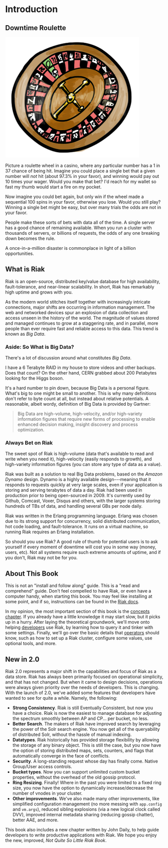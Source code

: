# Introduction

## Downtime Roulette

![Gambling With Uptime](../assets/decor/roulette.png)

Picture a roulette wheel in a casino, where any particular number has a 1 in 37 chance of being hit. Imagine you could place a single bet that a given number will *not* hit (about 97.3% in your favor), and winning would pay out 10 times your wager. Would you make that bet? I'd reach for my wallet so fast my thumb would start a fire on my pocket.

Now imagine you could bet again, but only win if the wheel made a sequential 100 spins in your favor, otherwise you lose. Would you still play? Winning a single bet might be easy, but over many trials the odds are not in your favor.

People make these sorts of bets with data all of the time. A single server has a good chance of remaining available. When you run a cluster with thousands of servers, or billions of requests, the odds of any one breaking down becomes the rule.

A once-in-a-million disaster is commonplace in light of a billion opportunities.

## What is Riak

Riak is an open-source, distributed key/value database for high availability, fault-tolerance, and near-linear scalability. In short, Riak has remarkably high uptime and grows with you.

<!-- image: phone with 1/0's flying from it to a disk array -->

As the modern world stitches itself together with increasingly intricate connections, major shifts are occurring in information management. The web and networked devices spur an explosion of data collection and access unseen in the history of the world. The magnitude of values stored and managed continues to grow at a staggering rate, and in parallel, more people than ever require fast and reliable access to this data. This trend is known as *Big Data*.

### Aside: So What is Big Data?

There's a lot of discussion around what constitutes <em>Big Data</em>.

I have a 6 Terabyte RAID in my house to store videos and other backups. Does that count? On the other hand, CERN grabbed about 200 Petabytes looking for the Higgs boson.

<!-- image: raid box -->

It's a hard number to pin down, because Big Data is a personal figure. What's big to one might be small to another. This is why many definitions don't refer to byte count at all, but instead about relative potentials. A reasonable, albeit wordy, definition of Big Data is provided by Gartner:

<blockquote>Big Data are high-volume, high-velocity, and/or high-variety information figures that require new forms of processing to enable enhanced decision making, insight discovery and process optimization.
</blockquote>

### Always Bet on Riak

The sweet spot of Riak is high-volume (data that's available to read and write when you need it), high-velocity (easily responds to growth), and high-variety information figures (you can store any type of data as a value).

Riak was built as a solution to real Big Data problems, based on the *Amazon Dynamo* design. Dynamo is a highly available design---meaning that it responds to requests quickly at very large scales, even if your application is storing and serving terabytes of data a day. Riak had been used in production prior to being open-sourced in 2009. It's currently used by Github, Comcast, Voxer, Disqus and others, with the larger systems storing hundreds of TBs of data, and handling several GBs per node daily.

Riak was written in the Erlang programming language. Erlang was chosen due to its strong support for concurrency, solid distributed communication, hot code loading, and fault-tolerance. It runs on a virtual machine, so running Riak requires an Erlang installation.

So should you use Riak? A good rule of thumb for potential users is to ask yourself if every moment of downtime will cost you in some way (money, users, etc). Not all systems require such extreme amounts of uptime, and if you don't, Riak may not be for you.

## About This Book

This is not an "install and follow along" guide. This is a "read and comprehend" guide. Don't feel compelled to have Riak, or even have a computer handy, when starting this book. You may feel like installing at some point, and if so, instructions can be found in the [Riak docs](http://docs.basho.com).

In my opinion, the most important section of this book is the [concepts chapter](#concepts). If you already have a little knowledge it may start slow, but it picks up in a hurry. After laying the theoretical groundwork, we'll move onto helping [developers](#developers) use Riak, by learning how to query it and tinker with some settings. Finally, we'll go over the basic details that [operators](#operators) should know, such as how to set up a Riak cluster, configure some values, use optional tools, and more.

## New in 2.0

Riak 2.0 represents a major shift in the capabilities and focus of Riak as a data store. Riak has always been primarily focused on operational simplicity, and that has not changed. But when it came to design decisions, operations were always given priority over the needs of developers. This is changing. With the launch of 2.0, we've added some features that developers have wanted to see for quite a while. Namely, the following:

* __Strong Consistency__. Riak is still Eventually Consistent, but now you have a choice. Riak is now the easiest to manage database for adjusting the spectrum smoothly between AP and CP... per bucket, no less.
* __Better Search__. The makers of Riak have improved search by leveraging the power of the Solr search engine. You now get all of the queryability of distributed Solr, without the hassle of manual indexing.
* __Datatypes__. Riak historically has provided storage flexibility by allowing the storage of any binary object. This is still the case, but you now have the option of storing distributed maps, sets, counters, and flags that automatically converge in the face of conflicts.
* __Security__. A long-standing request whose day has finally come. Native Group/User access controls.
* __Bucket types__. Now you can support unlimited custom bucket properties, without the overhead of the old gossip protocol.
* __Ring Resizing__. Finally! Where in the past you were limited to a fixed ring size, you now have the option to dynamically increase/decrease the number of vnodes in your cluster.
* __Other improvements__. We've also made many other improvements, like simplified configuration management (no more messing with `app.config` and `vm.args`), reduced sibling explosions (via a new logical clock called DVV), improved internal metadata sharing (reducing gossip chatter), better AAE, and more.

This book also includes a new chapter written by John Daily, to help guide developers to write productive applications with Riak. We hope you enjoy the new, improved, *Not Quite So Little Riak Book*.